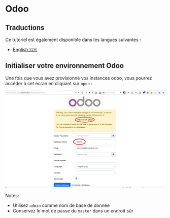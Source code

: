 # Odoo

## Traductions

Ce tutoriel est également disponible dans les langues suivantes :
* [English 🇬🇧](../../../tutorials/odoo.md)

## Initialiser votre environnement Odoo

Une fois que vous avez provisionné vos instances odoo, vous pourrez accéder à cet écran en cliquant sur `open` :

![odoo_init](../../../img/odoo_init.png)

Notes:
* Utilisez `admin` comme nom de base de donnée
* Conservez le mot de passe du `master` dans un endroit sûr

